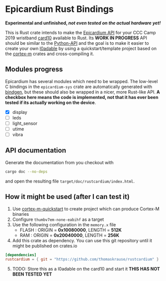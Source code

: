 # Epicardium Rust Bindings

**Experimental and unfinished, _not even tested on the actual hardware yet!_**

This is Rust crate intends to make the [Epicardium API](https://firmware.card10.badge.events.ccc.de/epicardium/overview.html) for your CCC Camp 2019 wristband [card10](https://git.card10.badge.events.ccc.de/card10) available to Rust.
Its **WORK IN PROGRESS** API should be similar to the [Python-API](https://firmware.card10.badge.events.ccc.de/pycardium/overview.html) and the goal is to make it easier to create your own [l0adable](https://firmware.card10.badge.events.ccc.de/overview.html#l0dables) by using a quickstart/template project based on the [cortex-m](https://github.com/rust-embedded/cortex-m) crates and cross-compiling it.

## Modules progress

Epicardium has several modules which need to be wrapped. The low-level C bindings in the `epicardium-sys` crate are automatically generated with [bindgen](https://github.com/rust-lang/rust-bindgen), but these should also be wrapped in a nicer, more Rust-like API. **A checkbox here means the code is implemented, not that it has ever been tested if its actually working on the device**.

- [X] display
- [ ] leds
- [ ] light_sensor
- [ ] utime
- [ ] vibra

## API documentation

Generate the documentation from you checkout with 

```bash
cargo doc --no-deps
```

and open the resulting file `target/doc/rustcardium/index.html`.


## How it might be used (after I can test it)

1. Use [cortex-m-quickstart](https://github.com/rust-embedded/cortex-m-quickstart) to create project which can produce Cortex-M binaries
2. Configure `thumbv7em-none-eabihf` as a target
3. Use the following configuration in the `memory.x` file
    - FLASH : ORIGIN = **0x10080000**, LENGTH = **512K**
    - RAM : ORIGIN = **0x20040000**, LENGTH = **256K**
4. Add this crate as dependency. You can use this git repository until it might be published on crates.io
```toml
[dependencies]
rustcardium = { git = "https://github.com/thomaskrause/rustcardium" }
```
5. TODO: Store this as a l0adable on the card10 and start it
**THIS HAS NOT BEEN TESTED YET**
